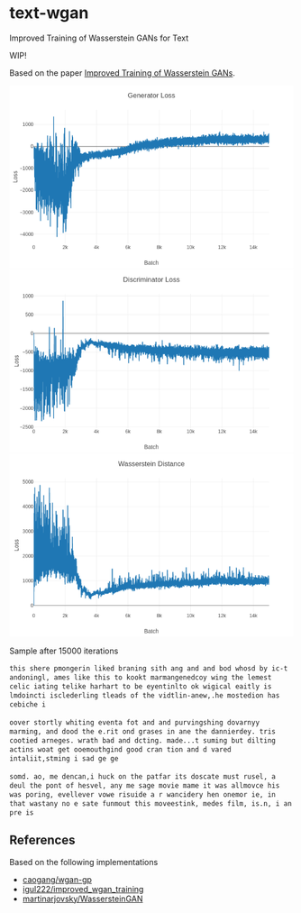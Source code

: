 # text-wgan
Improved Training of Wasserstein GANs for Text

WIP!

Based on the paper [Improved Training of Wasserstein GANs](https://arxiv.org/abs/1704.00028).


![](./assets/g_loss.png)
![](./assets/d_loss.png)
![](./assets/w_distance.png)

Sample after 15000 iterations

```
this shere pmongerin liked braning sith ang and and bod whosd by ic-t andoningl, ames like this to kookt marmangenedcoy wing the lemest celic iating telike harhart to be eyentinlto ok wigical eaitly is lmdoincti isclederling tleads of the vidtlin-anew,.he mostedion has cebiche i

oover stortly whiting eventa fot and and purvingshing dovarnyy marming, and dood the e.rit ond grases in ane the dannierdey. tris cootied arneges. wrath bad and dcting. made...t suming but dilting actins woat get ooemouthgind good cran tion and d vared intaliit,stming i sad ge ge

somd. ao, me dencan,i huck on the patfar its doscate must rusel, a deul the pont of hesvel, any me sage movie mame it was allmovce his was poring, evellever vowe risuide a r wancidery hen onemor ie, in that wastany no e sate funmout this moveestink, medes film, is.n, i an pre is
```

## References

Based on the following implementations

- [caogang/wgan-gp](https://github.com/caogang/wgan-gp)
- [igul222/improved_wgan_training](https://github.com/igul222/improved_wgan_training)
- [martinarjovsky/WassersteinGAN](https://github.com/martinarjovsky/WassersteinGAN)
